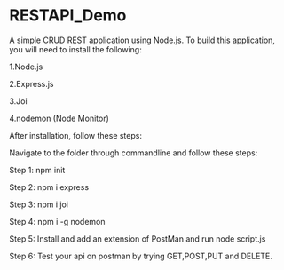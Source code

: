 # RESTAPI_Demo

A simple CRUD REST application using Node.js. To build this application, you will need to install the following:

1.Node.js

2.Express.js

3.Joi

4.nodemon (Node Monitor)

After installation, follow these steps:

Navigate to the folder through commandline and follow these steps:

Step 1: npm init

Step 2: npm i express

Step 3: npm i joi

Step 4: npm i -g nodemon

Step 5: Install and add an extension of PostMan and run node script.js

Step 6: Test your api on postman by trying GET,POST,PUT and DELETE.

